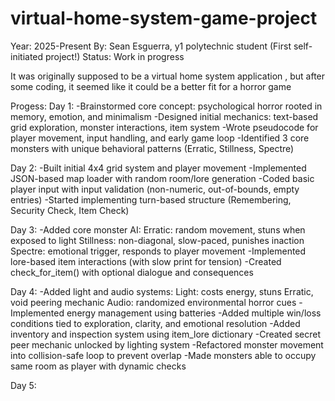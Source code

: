 # virtual-home-system-game-project
Year: 2025-Present
By: Sean Esguerra, y1 polytechnic student (First self-initiated project!)
Status: Work in progress

It was originally supposed to be a virtual home system application , but after some coding, it seemed like it could be a better fit for a horror game

Progess:
Day 1:
-Brainstormed core concept: psychological horror rooted in memory, emotion, and minimalism
-Designed initial mechanics: text-based grid exploration, monster interactions, item system
-Wrote pseudocode for player movement, input handling, and early game loop
-Identified 3 core monsters with unique behavioral patterns (Erratic, Stillness, Spectre)

Day 2:
-Built initial 4x4 grid system and player movement
-Implemented JSON-based map loader with random room/lore generation
-Coded basic player input with input validation (non-numeric, out-of-bounds, empty entries)
-Started implementing turn-based structure (Remembering, Security Check, Item Check)

Day 3:
-Added core monster AI:
  Erratic: random movement, stuns when exposed to light
  Stillness: non-diagonal, slow-paced, punishes inaction
  Spectre: emotional trigger, responds to player movement
-Implemented lore-based item interactions (with slow print for tension)
-Created check_for_item() with optional dialogue and consequences

Day 4:
-Added light and audio systems:
  Light: costs energy, stuns Erratic, void peering mechanic
  Audio: randomized environmental horror cues
-Implemented energy management using batteries
-Added multiple win/loss conditions tied to exploration, clarity, and emotional resolution
-Added inventory and inspection system using item_lore dictionary
-Created secret peer mechanic unlocked by lighting system
-Refactored monster movement into collision-safe loop to prevent overlap
-Made monsters able to occupy same room as player with dynamic checks

Day 5:




